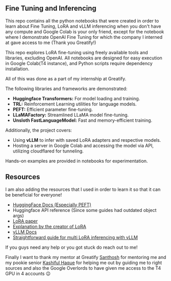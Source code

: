 ## Fine Tuning and Inferencing

This repo contains all the python notebooks that were created in order to learn about Fine Tuning, LoRA and vLLM inferencing when you don't have any compute and Google Colab is your only friend, except for the notebook where I demonstrate OpenAI Fine Tuning for which the company I interned at gave access to me (Thank you Greatify!)

This repo explores LoRA fine-tuning using freely available tools and libraries, excluding OpenAI. All notebooks are designed for easy execution in Google Colab(T4 instance), and Python scripts require dependency installation.

All of this was done as a part of my internship at Greatify.

The following libraries and frameworks are demonstrated:

- **Huggingface Transformers:** For model loading and training.
- **TRL:** Reinforcement Learning utilities for language models.
- **PEFT:** Efficient parameter fine-tuning.
- **LLaMAFactory:** Streamlined LLaMA model fine-tuning.
- **Unsloth FastLanguageModel:** Fast and memory-efficient training.

Additionally, the project covers:

- Using **vLLM** to infer with saved LoRA adapters and respective models.
- Hosting a server in Google Colab and accessing the model via API, utilizing cloudflared for tunneling.

Hands-on examples are provided in notebooks for experimentation.

## Resources 
I am also adding the resources that I used in order to learn it so that it can be beneficial for everyone!

- [HuggingFace Docs (Especially PEFT)](https://huggingface.co/docs/peft)
- Huggingface API reference (Since some guides had outdated object args)
- [LoRA paper](https://arxiv.org/abs/2106.09685)
- [Explanation by the creator of LoRA](https://www.youtube.com/watch?v=DhRoTONcyZE)
- [vLLM Docs](https://docs.vllm.ai/en/latest/features/lora.html)
- [Straightforward guide for multi LoRA inferencing with vLLM](https://boardor.com/blog/deploying-multiple-lora-adapters-on-a-base-model-with-vllm)

If you guys need any help or you got stuck do reach out to me!

Finally I want to thank my mentor at Greatify [Santhosh](https://github.com/santhosh00023) for mentoring me and my pookie senior [Kashiful Haque](https://github.com/kashifulhaque) for helping me out by guiding me to right sources and also the Google Overlords to have given me access to the T4 GPU in 4 accounts 😉

